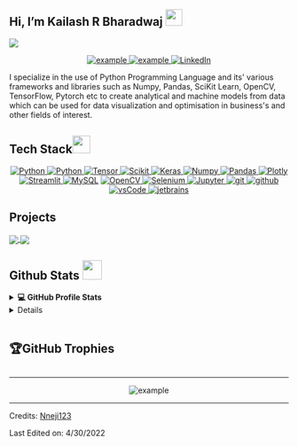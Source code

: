   <h2 id="hi-im-ifeanyi-nneji">Hi, I’m Kailash R Bharadwaj <img src="https://raw.githubusercontent.com/MartinHeinz/MartinHeinz/master/wave.gif" width="30px"></h2>
<p>
  <a href="https://github.com/DenverCoder1/readme-typing-svg"><img src="https://readme-typing-svg.herokuapp.com?&amp;font=IBM+Plex+Sans&amp;color=abcdef&amp;size=20&amp;lines=Welcome+to+my+GitHub+Profile!;I'm+a+Backend+Developer;I'm+also+studying+Computer+Engineering"></a>
</p>
<p align="center">
  <a href="https://kailashbharadwaj.vercel.app" target="_blank">
    <img src="https://img.shields.io/badge/My_Website-000000?style=for-the-badge&amp;logo=Microsoft-edge&amp;logoColor=white" alt="example">
  </a>
   <a href="mailto:kailash11605@gmail.com?subject=Feedback%20From%20Github&amp;body=Hello," target="_blank">
    <img src="https://img.shields.io/badge/Gmail-D14836?style=for-the-badge&amp;logo=gmail&amp;logoColor=white" alt="example">
  </a>
   <a href="https://www.linkedin.com/in/kailash-bharadwaj"target="_blank">
    <img alt="LinkedIn" src="https://img.shields.io/badge/LinkedIn-0077B5?style=for-the-badge&amp;logo=linkedin&amp;logoColor=white">
    </a>
  </p>
<p>I specialize in the use of Python Programming Language and its' various frameworks and libraries such as Numpy, Pandas, SciKit Learn, OpenCV, TensorFlow, Pytorch etc to create analytical and machine models from data which can be used for data visualization and optimisation in business's and other fields of interest.
</p>
<h2 id="tech-stack">Tech Stack<img src="https://media2.giphy.com/media/QssGEmpkyEOhBCb7e1/giphy.gif?cid=ecf05e47a0n3gi1bfqntqmob8g9aid1oyj2wr3ds3mg700bl&amp;rid=giphy.gif" width="32px"></h2>
<p align="center">
  <a href="https://www.python.org" target="_blank">
    <img alt="Python" src="https://img.shields.io/badge/Python-3776AB?style=for-the-badge&amp;logo=python&amp;logoColor=white">
  </a>
  <a href="" target="_blank">
    <img alt="Python" src="https://img.shields.io/badge/R-276DC3?style=for-the-badge&amp;logo=r&amp;logoColor=white">
  </a>
   <a href="" target="_blank">
    <img alt="Tensor" src="https://img.shields.io/badge/TensorFlow-FF6F00?style=for-the-badge&amp;logo=tensorflow&amp;logoColor=white">
  </a>
   <a href="https://scikit-learn.org/" target="_blank">
    <img alt="Scikit" src="https://img.shields.io/badge/scikit_learn-F7931E?style=for-the-badge&amp;logo=scikit-learn&amp;logoColor=white">
  </a>
   <a href="https://keras.io/" target="_blank">
    <img alt="Keras" src="https://img.shields.io/badge/Keras-D00000?style=for-the-badge&amp;logo=Keras&amp;logoColor=white">
  </a>
   <a href="https://numpy.org/" target="_blank">
    <img alt="Numpy" src="https://img.shields.io/badge/Numpy-777BB4?style=for-the-badge&amp;logo=numpy&amp;logoColor=white">
  </a>
   <a href="https://pandas.pydata.org/" target="_blank">
    <img alt="Pandas" src="https://img.shields.io/badge/Pandas-2C2D72?style=for-the-badge&amp;logo=pandas&amp;logoColor=white">
  </a>
   <a href="https://plotly.com/" target="_blank">
    <img alt="Plotly" src="https://img.shields.io/badge/Plotly-239120?style=for-the-badge&amp;logo=plotly&amp;logoColor=white">
  </a>
   <a href="https://streamlit.io/" target="_blank">
    <img alt="Streamlit" src="https://img.shields.io/badge/Streamlit-FF4B4B?style=for-the-badge&amp;logo=Streamlit&amp;logoColor=white">
  </a>
<a href="https://www.mysql.com/"><img alt="MySQL" src="https://img.shields.io/badge/Microsoft%20SQL%20Server-CC2927?style=for-the-badge&amp;logo=microsoft%20sql%20server&amp;logoColor=white"></a>
   <a href="https://opencv.org/" target="_blank">
    <img alt="OpenCV" src="https://img.shields.io/badge/OpenCV-27338e?style=for-the-badge&amp;logo=OpenCV&amp;logoColor=white">
  </a>
   <a href="https://www.selenium.dev/" target="_blank">
    <img alt="Selenium" src="https://img.shields.io/badge/Selenium-43B02A?style=for-the-badge&amp;logo=Selenium&amp;logoColor=white">
  </a>
   <a href="https://jupyter.org/" target="_blank">
    <img alt="Jupyter" src="https://img.shields.io/badge/Jupyter-F37626.svg?&amp;style=for-the-badge&amp;logo=Jupyter&amp;logoColor=white">
  </a>
  <a href="https://git-scm.com/" target="_blank">
    <img src="https://img.shields.io/badge/git-F05032.svg?style=for-the-badge&amp;logo=git&amp;logoColor=white" alt="git">
  </a>
  <a href="https://github.com/ELanza-48" target="_blank">
    <img src="https://img.shields.io/badge/github-181717.svg?style=for-the-badge&amp;logo=github&amp;logoColor=white" alt="github">
  </a>
  <a href="https://code.visualstudio.com/" target="_blank">
    <img src="https://img.shields.io/badge/vscode-007ACC.svg?style=for-the-badge&amp;logo=visualstudiocode&amp;logoColor=white" alt="vsCode"> 
  </a>
  <a href="https://www.jetbrains.com/" target="_blank">
    <img src="https://img.shields.io/badge/PyCharm-000000.svg?&amp;style=for-the-badge&amp;logo=PyCharm&amp;logoColor=white" alt="jetbrains">
  </a>
</p>
<h2 id="projects">Projects</h2>
<a href="https://github.com/kailhashed/Edumint">
  <!-- Change the `github-readme-stats.anuraghazra1.vercel.app` to `github-readme-stats.vercel.app`  -->
  <img align="center" src="https://github-readme-stats.anuraghazra1.vercel.app/api/pin/?username=kailhashed&amp;repo=edumint&amp;theme=tokyonight">
</a>  
<a href="https://github.com/kailhashed/Mendmyhealth">
  <!-- Change the `github-readme-stats.anuraghazra1.vercel.app` to `github-readme-stats.vercel.app`  -->
  <img align="center" src="https://github-readme-stats.vercel.app/api/pin/?username=kailhashed&amp;repo=MendmyHealth&amp;theme=tokyonight">
</a> 
<h2 id="github-stats">Github Stats <img src="https://i.pinimg.com/originals/65/c4/f4/65c4f452571be1261e9c623f7da488ac.gif" width="35px"></h2>
<details> 
  <summary><b>💻 GitHub Profile Stats</b></summary>
  <br>
  <p align="center">
    <a href="https://github.com/anuraghazra/github-readme-stats"><img alt="Kailash's Github Stats" src="https://github-readme-stats.vercel.app/api?username=kailhashed&amp;show_icons=true&amp;count_private=true&amp;theme=tokyonight" height="192px"></a>
<br>
  &nbsp;
	  <img src="https://github-readme-stats.vercel.app/api/top-langs?username=kailhashed&amp;show_icons=true&amp;locale=en&amp;layout=compact&amp;theme=tokyonight" alt="nneji123" height="192px">
  <br>
  </p>
</details>
<details>  <br>
</details>
<br>
<h2 id="github-trophies">🏆GitHub Trophies</h2>
<p><img src="https://github-profile-trophy.vercel.app/?username=kailhashed&amp;theme=tokyonight&amp;no-frame=false&amp;no-bg=false&amp;margin-w=4" alt=""></p>
<hr>
<p align="center">
  <img src="https://github-readme-activity-graph.vercel.app/graph?username=&bg_color=ffcfe9&kailhashedscolor=9e4c98&line=9e4c98&point=403d3d&area=true&hide_border=true)
" alt="example">
</p>
<hr>
<p>Credits: <a href="https://github.com/Nneji123">Nneji123</a></p>
<p>Last Edited on: 4/30/2022</p> 
